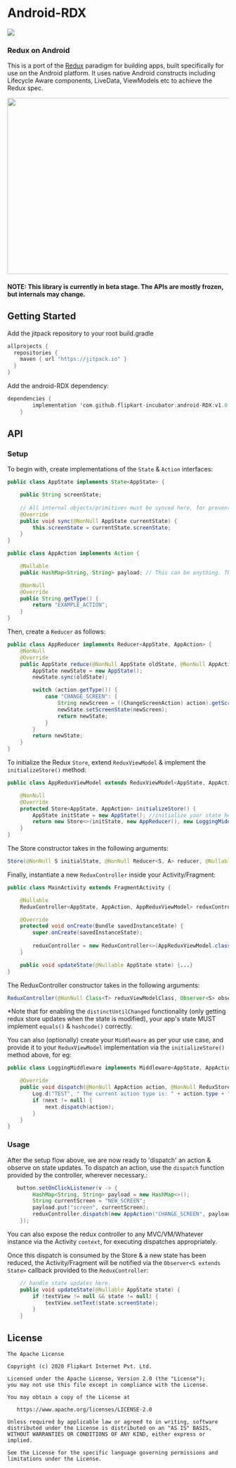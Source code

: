 # Android-RDX
[![](https://jitpack.io/v/flipkart-incubator/android-RDX.svg)](https://jitpack.io/#flipkart-incubator/android-RDX)

### Redux on Android
This is a port of the [Redux](https://redux.js.org/) paradigm for building apps, built specifically for use on the Android platform. It uses native Android constructs including Lifecycle Aware components, LiveData, ViewModels etc to achieve the Redux spec.

<p align="center">
<img src="https://github.com/flipkart-incubator/redux-android/blob/master/Redux%20Example.gif" width="550" height="400" style=""/> </p>

#### NOTE: This library is currently in beta stage. The APIs are mostly frozen, but internals may change. 

## Getting Started

Add the jitpack repository to your root build.gradle

```kotlin
allprojects {
  repositories {
    maven { url "https://jitpack.io" }
  }
}
```

Add the android-RDX dependency:

```kotlin
dependencies {
        implementation 'com.github.flipkart-incubator:android-RDX:v1.0.0'
    }
```


## API

### Setup

To begin with, create implementations of the `State`  & `Action` interfaces:
````java
public class AppState implements State<AppState> {

    public String screenState;
    
    // All internal objects/primitives must be synced here, for preventing leaks & changing state references on every update.
    @Override
    public void sync(@NonNull AppState currentState) {
        this.screenState = currentState.screenState;
    }
}
````

````java
public class AppAction implements Action {

    @Nullable
    public HashMap<String, String> payload; // This can be anything. The Action interface only enforces the #getType() method.

    @NonNull
    @Override
    public String getType() {
        return "EXAMPLE_ACTION";
    }
}
````

Then, create a `Reducer` as follows:
````java
public class AppReducer implements Reducer<AppState, AppAction> {
    @NonNull
    @Override
    public AppState reduce(@NonNull AppState oldState, @NonNull AppAction action) {
        AppState newState = new AppState();
        newState.sync(oldState);

        switch (action.getType()) {
            case "CHANGE_SCREEN": {
                String newScreen = ((ChangeScreenAction) action).getScreenName();
                newState.setScreenState(newScreen);
                return newState;
            }
        }
        return newState;
    }
}
````


To initialize the Redux `Store`, extend `ReduxViewModel` & implement the `initializeStore()` method:

````java
public class AppReduxViewModel extends ReduxViewModel<AppState, AppAction> {

    @NonNull
    @Override
    protected Store<AppState, AppAction> initializeStore() {
        AppState initState = new AppState(); //initialize your state here.
        return new Store<>(initState, new AppReducer(), new LoggingMiddleware());
    }
}
````

The Store constructor takes in the following arguments:
````java
Store(@NonNull S initialState, @NonNull Reducer<S, A> reducer, @Nullable Middleware<S, A>... middlewareList)
````

Finally, instantiate a new `ReduxController` inside your Activity/Fragment:
````java
public class MainActivity extends FragmentActivity {

    @Nullable
    ReduxController<AppState, AppAction, AppReduxViewModel> reduxController;

    @Override
    protected void onCreate(Bundle savedInstanceState) {
        super.onCreate(savedInstanceState);
        
        reduxController = new ReduxController<>(AppReduxViewModel.class, this::updateState, this, this, true);
    }

    public void updateState(@Nullable AppState state) {...}
}
````
The ReduxController constructor takes in the following arguments:
````java
ReduxController(@NonNull Class<T> reduxViewModelClass, Observer<S> observer, @NonNull FragmentActivity activity, @NonNull LifecycleOwner lifecycleOwner, boolean distinctUntilChanged)
````
*Note that for enabling the `distinctUntilChanged` functionality (only getting redux store updates when the state is modified), your app's state MUST implement `equals()` & `hashcode()` correctly.

You can also (optionally) create your `Middleware` as per your use case, and provide it to your `ReduxViewModel` implementation via the `initializeStore()` method above, for eg:

````java
public class LoggingMiddleware implements Middleware<AppState, AppAction> {

    @Override
    public void dispatch(@NonNull AppAction action, @NonNull ReduxStore<AppState, AppAction> store, @Nullable Dispatcher<AppAction> next) {
        Log.d("TEST", " The current action type is: " + action.type + " Payload: " + action.payload);
        if (next != null) {
            next.dispatch(action);
        }
    }
}
````


### Usage

After the setup flow above, we are now ready to 'dispatch' an action & observe on state updates.
To dispatch an action, use the `dispatch` function provided by the controller, wherever necessary.:

````java
   button.setOnClickListener(v -> {
        HashMap<String, String> payload = new HashMap<>();
        String currentScreen = "NEW_SCREEN";
        payload.put("screen", currentScreen);
        reduxController.dispatch(new AppAction("CHANGE_SCREEN", payload));
    });
````
You can also expose the redux controller to any MVC/VM/Whatever instance via the Activity `context`, for executing dispatches appropriately.

Once this dispatch is consumed by the Store & a new state has been reduced, the Activity/Fragment will be notified via the `Observer<S extends State>` callback provided to the `ReduxController`:

````java
    // handle state updates here.
    public void updateState(@Nullable AppState state) {
        if (textView != null && state != null) {
            textView.setText(state.screenState);
        }
    }
````

## License

    The Apache License

    Copyright (c) 2020 Flipkart Internet Pvt. Ltd.

    Licensed under the Apache License, Version 2.0 (the "License");
    you may not use this file except in compliance with the License.

    You may obtain a copy of the License at

       https://www.apache.org/licenses/LICENSE-2.0

    Unless required by applicable law or agreed to in writing, software
    distributed under the License is distributed on an "AS IS" BASIS,
    WITHOUT WARRANTIES OR CONDITIONS OF ANY KIND, either express or implied.

    See the License for the specific language governing permissions and
    limitations under the License.

